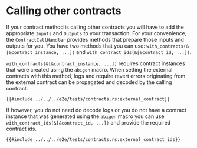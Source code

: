 # Calling other contracts

If your contract method is calling other contracts you will have to add the appropriate `Inputs` and `Outputs` to your transaction. For your convenience, the `ContractCallHandler` provides methods that prepare those inputs and outputs for you. You have two methods that you can use: `with_contracts(&[&contract_instance, ...])` and `with_contract_ids(&[&contract_id, ...])`.

`with_contracts(&[&contract_instance, ...])` requires contract instances that were created using the `abigen` macro. When setting the external contracts with this method, logs and require revert errors originating from the external contract can be propagated and decoded by the calling contract.

```rust,ignore
{{#include ../../../e2e/tests/contracts.rs:external_contract}}
```

 If however, you do not need do decode logs or you do not have a contract instance that was generated using the `abigen` macro you can use `with_contract_ids(&[&contract_id, ...])` and provide the required contract ids.

```rust,ignore
{{#include ../../../e2e/tests/contracts.rs:external_contract_ids}}
```
